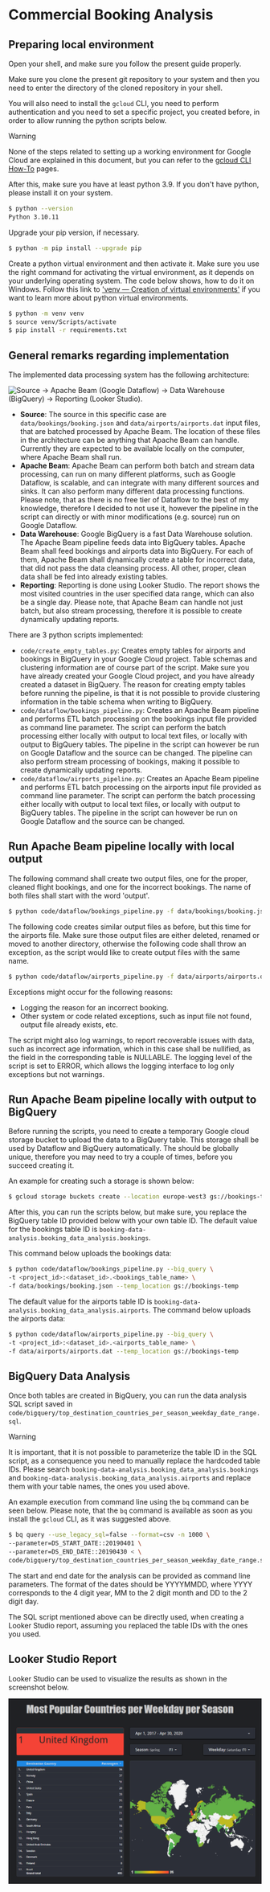 # Commercial Booking Analysis

## Preparing local environment

Open your shell, and make sure you follow the present guide properly.

Make sure you clone the present git repository to your system and then
you need to enter the directory of the cloned repository in your shell.

You will also need to install the `gcloud` CLI, you need to perform
authentication and you need to set a specific project, you created before,
in order to allow running the python scripts below.

> [!WARNING]
> None of the steps related to setting up a working environment for Google
> Cloud are explained in this document, but you can refer to the
> [gcloud CLI How-To](https://cloud.google.com/sdk/docs/how-to) pages.

After this, make sure you have at least python 3.9. If you don't have python,
please install it on your system.
```bash
$ python --version
Python 3.10.11
```

Upgrade your pip version, if necessary.
``` bash
$ python -m pip install --upgrade pip
```

Create a python virtual environment and then activate it.
Make sure you use the right command for activating the virtual
environment, as it depends on your underlying operating system.
The code below shows, how to do it on Windows. Follow this link to
['venv — Creation of virtual environments'](https://docs.python.org/3/library/venv.html)
if you want to learn more about python virtual environments.

```bash
$ python -m venv venv
$ source venv/Scripts/activate
$ pip install -r requirements.txt
```

## General remarks regarding implementation

The implemented data processing system has the following architecture:

![Source -> Apache Beam (Google Dataflow) -> Data Warehouse (BigQuery)
-> Reporting (Looker Studio).](https://github.com/ka-zo/booking-data-analysis/blob/3aafdb0daadb4489a05040a86b3e40b3ac480441/assets/data_processing_architecture.svg)

- **Source**: The source in this specific case are `data/bookings/booking.json`
and `data/airports/airports.dat` input files, that are batched processed by
Apache Beam. The location of these files in the architecture can be
anything that Apache Beam can handle. Currently they are expected to be
available locally on the computer, where Apache Beam shall run.
- **Apache Beam**: Apache Beam can perform both batch and stream
data processing, can run on many different platforms, such as Google Dataflow,
is scalable, and can integrate with many different sources and sinks. It can also
perform many different data processing functions. Please note, that as there is
no free tier of Dataflow to the best of my knowledge, therefore I decided to not
use it, however the pipeline in the script can directly or with minor
modifications (e.g. source) run on Google Dataflow.
- **Data Warehouse**: Google BigQuery is a fast Data Warehouse solution. The
Apache Beam pipeline feeds data into BigQuery tables. Apache Beam shall feed
bookings and airports data into BigQuery. For each of them, Apache Beam shall
dynamically create a table for incorrect data, that did not pass the data
cleansing process. All other, proper, clean data shall be fed into already
existing tables.
- **Reporting**: Reporting is done using Looker Studio. The report shows the most
visited countries in the user specified data range, which can also be a single
day. Please note, that Apache Beam can handle not just batch, but also stream
processing, therefore it is possible to create dynamically updating reports.

There are 3 python scripts implemented:

- `code/create_empty_tables.py`: Creates empty tables for airports and bookings
in BigQuery in your Google Cloud project. Table schemas and clustering
information are of course part of the script. Make sure you have already
created your Google Cloud project, and you have already created a dataset in
BigQuery. The reason for creating empty tables before running the pipeline, is that
it is not possible to provide clustering information in the table schema when
writing to BigQuery.
- `code/dataflow/bookings_pipeline.py`: Creates an Apache Beam pipeline and
performs ETL batch processing on the bookings input file provided as command
line parameter. The script can perform the batch processing either locally with
output to local text files, or locally with output to BigQuery tables. The
pipeline in the script can however be run on Google Dataflow and the source can
be changed. The pipeline can also perform stream processing of bookings, making
it possible to create dynamically updating reports.
- `code/dataflow/airports_pipeline.py`: Creates an Apache Beam pipeline and
performs ETL batch processing on the airports input file provided as command
line parameter. The script can perform the batch processing either locally with
output to local text files, or locally with output to BigQuery tables. The
pipeline in the script can however be run on Google Dataflow and the source can
be changed.

## Run Apache Beam pipeline locally with local output

The following command shall create two output files, one for the proper,
cleaned flight bookings, and one for the incorrect bookings. The name of
both files shall start with the word 'output'.

```bash
$ python code/dataflow/bookings_pipeline.py -f data/bookings/booking.json
```

The following code creates similar output files as before, but this time for
the airports file. Make sure those output files are either deleted, renamed
or moved to another directory, otherwise the following code shall throw an
exception, as the script would like to create output files with the same
name.

```bash
$ python code/dataflow/airports_pipeline.py -f data/airports/airports.dat
```

Exceptions might occur for the following reasons:

- Logging the reason for an incorrect booking.
- Other system or code related exceptions, such as input file not found,
output file already exists, etc.

The script might also log warnings, to report recoverable issues with data,
such as incorrect age information, which in this case shall be nullified, as
the field in the corresponding table is NULLABLE. The logging level of the
script is set to ERROR, which allows the logging interface to log only
exceptions but not warnings.

## Run Apache Beam pipeline locally with output to BigQuery

Before running the scripts, you need to create a temporary Google cloud
storage bucket to upload the data to a BigQuery table. This storage shall
be used by Dataflow and BigQuery automatically. The should be globally
unique, therefore you may need to try a couple of times, before you succeed
creating it.

An example for creating such a storage is shown below:
```bash
$ gcloud storage buckets create --location europe-west3 gs://bookings-temp
```

After this, you can run the scripts below, but make sure, you replace the
BigQuery table ID provided below with your own table ID. The default value
for the bookings table ID is
`booking-data-analysis.booking_data_analysis.bookings`.

This command below uploads the bookings data:
```bash
$ python code/dataflow/bookings_pipeline.py --big_query \
-t <project_id>:<dataset_id>.<bookings_table_name> \
-f data/bookings/booking.json --temp_location gs://bookings-temp
```

The default value for the airports table ID is
`booking-data-analysis.booking_data_analysis.airports`.
The command below uploads the airports data:
```bash
$ python code/dataflow/airports_pipeline.py --big_query \
-t <project_id>:<dataset_id>.<airports_table_name> \
-f data/airports/airports.dat --temp_location gs://bookings-temp
```

## BigQuery Data Analysis

Once both tables are created in BigQuery, you can run the data analysis SQL
script saved in
`code/bigquery/top_destination_countries_per_season_weekday_date_range.sql`.

> [!WARNING]
> It is important, that it is not possible to parameterize the table ID in
> the SQL script, as a consequence you need to manually replace the hardcoded
> table IDs. Please search
> `booking-data-analysis.booking_data_analysis.bookings` and
> `booking-data-analysis.booking_data_analysis.airports` and replace them with
> your table names, the ones you used above.

An example execution from command line using the `bq` command can be seen
below. Please note, that the `bq` command is available as soon as you install
the `gcloud` CLI, as it was suggested above.

```bash
$ bq query --use_legacy_sql=false --format=csv -n 1000 \
--parameter=DS_START_DATE::20190401 \
--parameter=DS_END_DATE::20190430 < \
code/bigquery/top_destination_countries_per_season_weekday_date_range.sql
```

The start and end date for the analysis can be provided as command line
parameters. The format of the dates should be YYYYMMDD, where YYYY
corresponds to the 4 digit year, MM to the 2 digit month and DD to the
2 digit day.

The SQL script mentioned above can be directly used, when creating a
Looker Studio report, assuming you replaced the table IDs with the ones
you used.

## Looker Studio Report

Looker Studio can be used to visualize the results as shown in the screenshot below.

![Looker Studio Report](assets/looker_studio_report.png)
